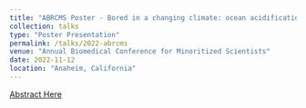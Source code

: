 ```yaml
---
title: "ABRCMS Poster - Bored in a changing climate: ocean acidification and boring sponge impact on eastern oyster (Crassostrea virginica) gene expression"
collection: talks
type: "Poster Presentation"
permalink: /talks/2022-abrcms
venue: "Annual Biomedical Conference for Minoritized Scientists"
date: 2022-11-12
location: "Anaheim, California"
---
```


[Abstract Here](https://www.abstractsonline.com/pp8/#!/10750/presentation/2296)
